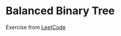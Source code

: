 # Balanced Binary Tree
Exercise from [LeetCode](https://leetcode.com/problems/balanced-binary-tree/description/)